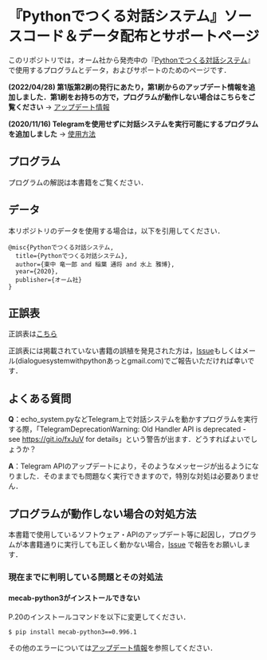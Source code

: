 # 『Pythonでつくる対話システム』ソースコード＆データ配布とサポートページ

このリポジトリでは，オーム社から発売中の『[Pythonでつくる対話システム](https://www.ohmsha.co.jp/book/9784274224799/)』で使用するプログラムとデータ，およびサポートのためのページです．

**(2022/04/28) 第1版第2刷の発行にあたり，第1刷からのアップデート情報を追加しました．第1刷をお持ちの方で，プログラムが動作しない場合はこちらをご覧ください** →  [アップデート情報](https://github.com/dsbook/dsbook/blob/master/eratta-taiwasystem_20220427.pdf)

**(2020/11/16) Telegramを使用せずに対話システムを実行可能にするプログラムを追加しました** →  [使用方法](https://github.com/dsbook/dsbook/blob/master/README_console_bot.md)

## プログラム

プログラムの解説は本書籍をご覧ください．


## データ

本リポジトリのデータを使用する場合は，以下を引用してください．
```
@misc{Pythonでつくる対話システム,
  title={Pythonでつくる対話システム},
  author={東中 竜一郎 and 稲葉 通将 and 水上 雅博},
  year={2020},
  publisher={オーム社}
}
```

## 正誤表
正誤表は[こちら](https://github.com/dsbook/dsbook/blob/master/eratta-taiwasystem_20220427.pdf)

正誤表には掲載されていない書籍の誤植を発見された方は，[Issue]( https://github.com/dsbook/dsbook/issues/new)もしくはメール(dialoguesystemwithpythonあっとgmail.com)でご報告いただければ幸いです．


## よくある質問
**Q**：echo_system.pyなどTelegram上で対話システムを動かすプログラムを実行する際，「TelegramDeprecationWarning: Old Handler API is deprecated - see https://git.io/fxJuV for details」という警告が出ます．どうすればよいでしょうか？

**A**：Telegram APIのアップデートにより，そのようなメッセージが出るようになりました．そのままでも問題なく実行できますので，特別な対処は必要ありません．

## プログラムが動作しない場合の対処方法

本書籍で使用しているソフトウェア・APIのアップデート等に起因し，プログラムが本書籍通りに実行しても正しく動かない場合，[Issue]( https://github.com/dsbook/dsbook/issues/new) で報告をお願いします．

### 現在までに判明している問題とその対処法

#### mecab-python3がインストールできない
P.20のインストールコマンドを以下に変更してください．

`$ pip install mecab-python3==0.996.1`

その他のエラーについては[アップデート情報](https://github.com/dsbook/dsbook/blob/master/eratta-taiwasystem_20220427.pdf)を参照してください．
